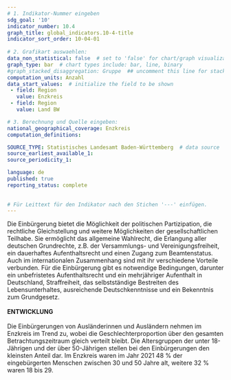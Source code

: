 ```yaml
---
# 1. Indikator-Nummer eingeben 
sdg_goal: '10'
indicator_number: 10.4
graph_title: global_indicators.10-4-title
indicator_sort_order: 10-04-01
 
# 2. Grafikart auswaehlen: 
data_non_statistical: false  # set to 'false' for chart/graph visualization 
graph_type: bar  # chart types include: bar, line, binary 
#graph_stacked_disaggregation: Gruppe  ## uncomment this line for stacked bars. eplace 'Geschlecht' with the field of aggregation. 
computation_units: Anzahl 
data_start_values:  # initialize the field to be shown  
 - field: Region 
   value: Enzkreis
 - field: Region 
   value: Land BW

# 3. Berechnung und Quelle eingeben: 
national_geographical_coverage: Enzkreis
computation_definitions: 

SOURCE_TYPE: Statistisches Landesamt Baden-Württemberg  # data source  
source_earliest_available_1: 
source_periodicity_1: 

language: de   
published: true 
reporting_status: complete
 
 
# Für Leittext für den Indikator nach den Stichen '---' einfügen. 
---
```

Die Einbürgerung bietet die Möglichkeit der politischen Partizipation, die rechtliche Gleichstellung und weitere Möglichkeiten der gesellschaftlichen Teilhabe. Sie ermöglicht das allgemeine Wahlrecht, die Erlangung aller deutschen Grundrechte, z.B. der Versammlungs- und Vereinigungsfreiheit, ein dauerhaftes Aufenthaltsrecht und einen Zugang zum Beamtenstatus. Auch im internationalen Zusammenhang sind mit ihr verschiedene Vorteile verbunden. Für die Einbürgerung gibt es notwendige Bedingungen, darunter ein unbefristetes Aufenthaltsrecht und ein mehrjähriger Aufenthalt in Deutschland, Straffreiheit, das selbstständige Bestreiten des Lebensunterhaltes, ausreichende Deutschkenntnisse und ein Bekenntnis zum Grundgesetz. <br>
<br>
**ENTWICKLUNG** <br>
<br>
Die Einbürgerungen von Ausländerinnen und Ausländern nehmen im Enzkreis im Trend zu, wobei die Geschlechterproportion über den gesamten Betrachtungszeitraum gleich verteilt bleibt. Die Altersgruppen der unter 18-Jährigen und der über 50-Jährigen stellen bei den Einbürgerungen den kleinsten Anteil dar. Im Enzkreis waren im Jahr 2021 48 % der eingebürgerten Menschen zwischen 30 und 50 Jahre alt, weitere 32 % waren 18 bis 29.
